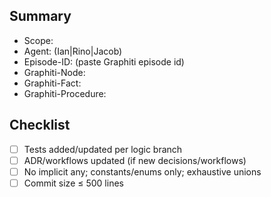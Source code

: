 ## Summary

- Scope:
- Agent: (Ian|Rino|Jacob)
- Episode-ID: (paste Graphiti episode id)
- Graphiti-Node: 
- Graphiti-Fact: 
- Graphiti-Procedure: 

## Checklist
- [ ] Tests added/updated per logic branch
- [ ] ADR/workflows updated (if new decisions/workflows)
- [ ] No implicit any; constants/enums only; exhaustive unions
- [ ] Commit size ≤ 500 lines